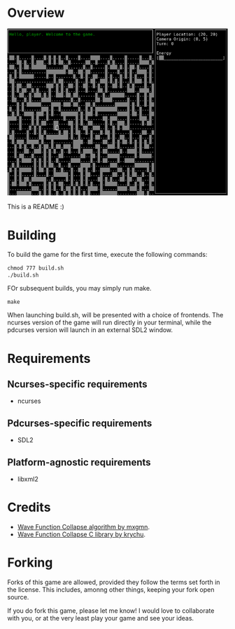 # Overview

![Screenshot](/img/screenshot.png)

This is a README :)

# Building
To build the game for the first time, execute the following commands:

    chmod 777 build.sh
    ./build.sh

FOr subsequent builds, you may simply run make.

    make

When launching build.sh, will be presented with a choice of frontends.
The ncurses version of the game will run directly in your terminal,
while the pdcurses version will launch in an external SDL2 window.

# Requirements
## Ncurses-specific requirements
- ncurses

## Pdcurses-specific requirements
- SDL2
## Platform-agnostic requirements
- libxml2

# Credits
- [Wave Function Collapse algorithm by mxgmn](https://github.com/mxgmn/WaveFunctionCollapse).
- [Wave Function Collapse C library by krychu](https://github.com/krychu/wfc).

# Forking
Forks of this game are allowed, provided they follow the terms set forth in the
license. This includes, amonng other things, keeping your fork open source.

If you do fork this game, please let me know! I would love to collaborate with
you, or at the very least play your game and see your ideas.
